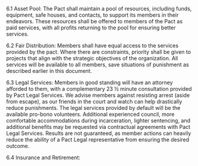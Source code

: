 6.1 Asset Pool: The Pact shall maintain a pool of resources, including funds, equipment, safe houses, and contacts, to support its members in their endeavors. These resources shall be offered to members of the Pact as paid services, with all profits returning to the pool for ensuring better services.

6.2 Fair Distribution: Members shall have equal access to the services provided by the pact. Where there are constraints, priority shall be given to projects that align with the strategic objectives of the organization. All services will be available to all members, save situations of punishment as described earlier in this document.

6.3 Legal Services: Members in good standing will have an attorney afforded to them, with a complementary 23 ½ minute consultation provided by Pact Legal Services. We advise members against resisting arrest (aside from escape), as our friends in the court and watch can help drastically reduce punishments. The legal services provided by default will be the available pro-bono volunteers. Additional experienced council, more comfortable accommodations during incarceration, lighter sentencing, and additional benefits may be requested via contractual agreements with Pact Legal Services. Results are not guaranteed, as member actions can heavily reduce the ability of a Pact Legal representative from ensuring the desired outcome.

6.4 Insurance and Retirement: 